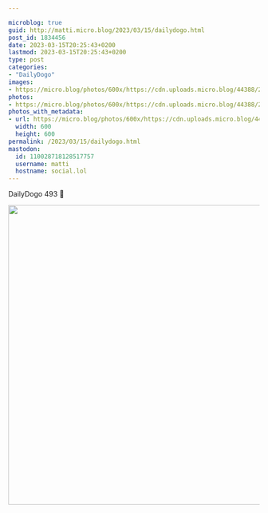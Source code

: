 ```yaml
---

microblog: true
guid: http://matti.micro.blog/2023/03/15/dailydogo.html
post_id: 1834456
date: 2023-03-15T20:25:43+0200
lastmod: 2023-03-15T20:25:43+0200
type: post
categories:
- "DailyDogo"
images:
- https://micro.blog/photos/600x/https://cdn.uploads.micro.blog/44388/2023/d2c133206e.jpg
photos:
- https://micro.blog/photos/600x/https://cdn.uploads.micro.blog/44388/2023/d2c133206e.jpg
photos_with_metadata:
- url: https://micro.blog/photos/600x/https://cdn.uploads.micro.blog/44388/2023/d2c133206e.jpg
  width: 600
  height: 600
permalink: /2023/03/15/dailydogo.html
mastodon:
  id: 110028718128517757
  username: matti
  hostname: social.lol
---
```

DailyDogo 493 🐶

<img src="/media/uploads/2023/d2c133206e.jpg" width="600" height="600" alt="" />
